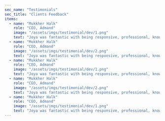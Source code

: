 ```yaml
---
sec_name: "Testimonials"
sec_title: "Clients Feedback"
items:
  - name: "Mukkher Halk"
    role: "CEO, Admand"
    image: "/assets/imgs/testimonial/dev/1.png"
    text: "Joya was fantastic with being responsive, professional, knowledgeable, and skilled. He was able to grasp the concept that was intended and helped me decide on clean and beautiful presentation guy."
  - name: "Mukkher Halk"
    role: "CEO, Admand"
    image: "/assets/imgs/testimonial/dev/2.png"
    text: "Joya was fantastic with being responsive, professional, knowledgeable, and skilled. He was able to grasp the concept that was intended and helped me decide on clean and beautiful presentation guy."
  - name: "Mukkher Halk"
    role: "CEO, Admand"
    image: "/assets/imgs/testimonial/dev/1.png"
    text: "Joya was fantastic with being responsive, professional, knowledgeable, and skilled. He was able to grasp the concept that was intended and helped me decide on clean and beautiful presentation guy."
  - name: "Mukkher Halk"
    role: "CEO, Admand"
    image: "/assets/imgs/testimonial/dev/2.png"
    text: "Joya was fantastic with being responsive, professional, knowledgeable, and skilled. He was able to grasp the concept that was intended and helped me decide on clean and beautiful presentation guy."
  - name: "Mukkher Halk"
    role: "CEO, Admand"
    image: "/assets/imgs/testimonial/dev/1.png"
    text: "Joya was fantastic with being responsive, professional, knowledgeable, and skilled. He was able to grasp the concept that was intended and helped me decide on clean and beautiful presentation guy."
---
```

